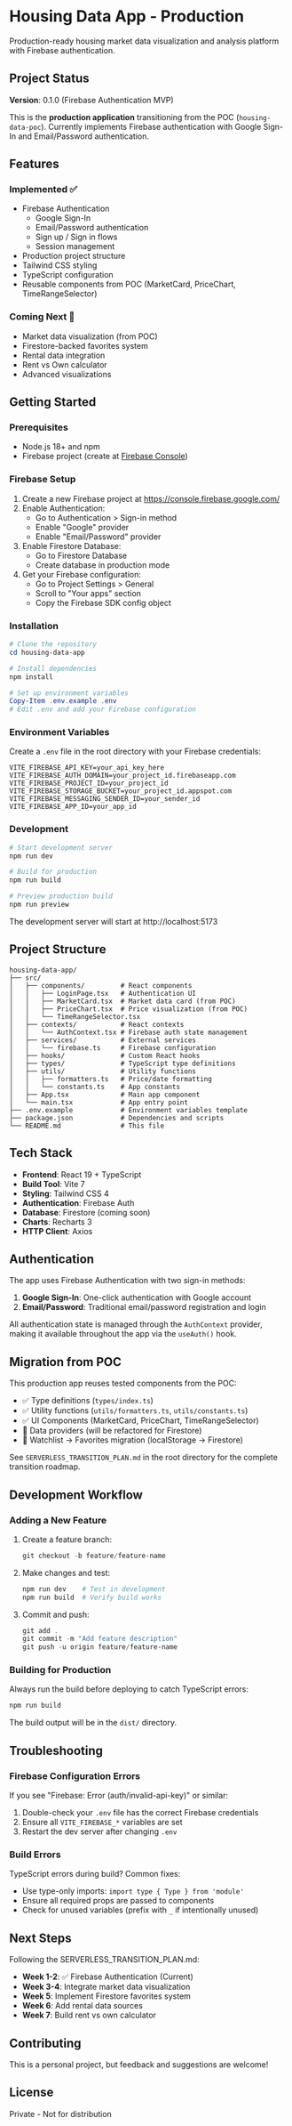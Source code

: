 # Housing Data App - Production

Production-ready housing market data visualization and analysis platform with Firebase authentication.

## Project Status

**Version**: 0.1.0 (Firebase Authentication MVP)

This is the **production application** transitioning from the POC (`housing-data-poc`). Currently implements Firebase authentication with Google Sign-In and Email/Password authentication.

## Features

### Implemented ✅
- Firebase Authentication
  - Google Sign-In
  - Email/Password authentication
  - Sign up / Sign in flows
  - Session management
- Production project structure
- Tailwind CSS styling
- TypeScript configuration
- Reusable components from POC (MarketCard, PriceChart, TimeRangeSelector)

### Coming Next 🚧
- Market data visualization (from POC)
- Firestore-backed favorites system
- Rental data integration
- Rent vs Own calculator
- Advanced visualizations

## Getting Started

### Prerequisites

- Node.js 18+ and npm
- Firebase project (create at [Firebase Console](https://console.firebase.google.com/))

### Firebase Setup

1. Create a new Firebase project at https://console.firebase.google.com/
2. Enable Authentication:
   - Go to Authentication > Sign-in method
   - Enable "Google" provider
   - Enable "Email/Password" provider
3. Enable Firestore Database:
   - Go to Firestore Database
   - Create database in production mode
4. Get your Firebase configuration:
   - Go to Project Settings > General
   - Scroll to "Your apps" section
   - Copy the Firebase SDK config object

### Installation

```powershell
# Clone the repository
cd housing-data-app

# Install dependencies
npm install

# Set up environment variables
Copy-Item .env.example .env
# Edit .env and add your Firebase configuration
```

### Environment Variables

Create a `.env` file in the root directory with your Firebase credentials:

```env
VITE_FIREBASE_API_KEY=your_api_key_here
VITE_FIREBASE_AUTH_DOMAIN=your_project_id.firebaseapp.com
VITE_FIREBASE_PROJECT_ID=your_project_id
VITE_FIREBASE_STORAGE_BUCKET=your_project_id.appspot.com
VITE_FIREBASE_MESSAGING_SENDER_ID=your_sender_id
VITE_FIREBASE_APP_ID=your_app_id
```

### Development

```powershell
# Start development server
npm run dev

# Build for production
npm run build

# Preview production build
npm run preview
```

The development server will start at http://localhost:5173

## Project Structure

```
housing-data-app/
├── src/
│   ├── components/         # React components
│   │   ├── LoginPage.tsx   # Authentication UI
│   │   ├── MarketCard.tsx  # Market data card (from POC)
│   │   ├── PriceChart.tsx  # Price visualization (from POC)
│   │   └── TimeRangeSelector.tsx
│   ├── contexts/           # React contexts
│   │   └── AuthContext.tsx # Firebase auth state management
│   ├── services/           # External services
│   │   └── firebase.ts     # Firebase configuration
│   ├── hooks/              # Custom React hooks
│   ├── types/              # TypeScript type definitions
│   ├── utils/              # Utility functions
│   │   ├── formatters.ts   # Price/date formatting
│   │   └── constants.ts    # App constants
│   ├── App.tsx             # Main app component
│   └── main.tsx            # App entry point
├── .env.example            # Environment variables template
├── package.json            # Dependencies and scripts
└── README.md               # This file
```

## Tech Stack

- **Frontend**: React 19 + TypeScript
- **Build Tool**: Vite 7
- **Styling**: Tailwind CSS 4
- **Authentication**: Firebase Auth
- **Database**: Firestore (coming soon)
- **Charts**: Recharts 3
- **HTTP Client**: Axios

## Authentication

The app uses Firebase Authentication with two sign-in methods:

1. **Google Sign-In**: One-click authentication with Google account
2. **Email/Password**: Traditional email/password registration and login

All authentication state is managed through the `AuthContext` provider, making it available throughout the app via the `useAuth()` hook.

## Migration from POC

This production app reuses tested components from the POC:
- ✅ Type definitions (`types/index.ts`)
- ✅ Utility functions (`utils/formatters.ts`, `utils/constants.ts`)
- ✅ UI Components (MarketCard, PriceChart, TimeRangeSelector)
- 🚧 Data providers (will be refactored for Firestore)
- 🚧 Watchlist → Favorites migration (localStorage → Firestore)

See `SERVERLESS_TRANSITION_PLAN.md` in the root directory for the complete transition roadmap.

## Development Workflow

### Adding a New Feature

1. Create a feature branch:
   ```powershell
   git checkout -b feature/feature-name
   ```

2. Make changes and test:
   ```powershell
   npm run dev    # Test in development
   npm run build  # Verify build works
   ```

3. Commit and push:
   ```powershell
   git add .
   git commit -m "Add feature description"
   git push -u origin feature/feature-name
   ```

### Building for Production

Always run the build before deploying to catch TypeScript errors:

```powershell
npm run build
```

The build output will be in the `dist/` directory.

## Troubleshooting

### Firebase Configuration Errors

If you see "Firebase: Error (auth/invalid-api-key)" or similar:
1. Double-check your `.env` file has the correct Firebase credentials
2. Ensure all `VITE_FIREBASE_*` variables are set
3. Restart the dev server after changing `.env`

### Build Errors

TypeScript errors during build? Common fixes:
- Use type-only imports: `import type { Type } from 'module'`
- Ensure all required props are passed to components
- Check for unused variables (prefix with `_` if intentionally unused)

## Next Steps

Following the SERVERLESS_TRANSITION_PLAN.md:

- **Week 1-2**: ✅ Firebase Authentication (Current)
- **Week 3-4**: Integrate market data visualization
- **Week 5**: Implement Firestore favorites system
- **Week 6**: Add rental data sources
- **Week 7**: Build rent vs own calculator

## Contributing

This is a personal project, but feedback and suggestions are welcome!

## License

Private - Not for distribution
